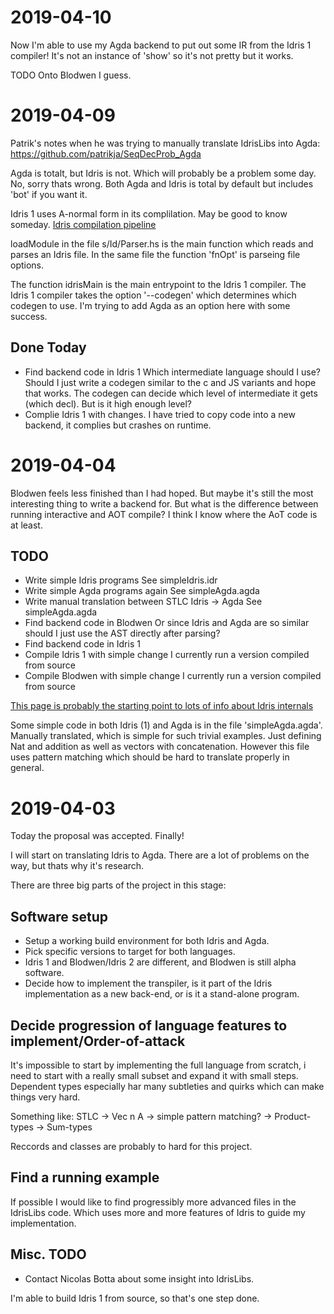 2019-04-10
==========

Now I'm able to use my Agda backend to put out some IR from the Idris
1 compiler! It's not an instance of 'show' so it's not pretty but it works.

TODO Onto Blodwen I guess.


2019-04-09
==========

Patrik's notes when he was trying to manually translate IdrisLibs into Agda:
https://github.com/patrikja/SeqDecProb_Agda

Agda is totalt, but Idris is not. Which will probably be a problem some day.
No, sorry thats wrong. Both Agda and Idris is total by default but includes
'bot' if you want it.

Idris 1 uses A-normal form in its complilation. May be good to know someday.
[Idris compilation pipeline](https://github.com/idris-lang/Idris-dev/wiki/Idris-Compilation-Pipeline)

loadModule in the file s/Id/Parser.hs is the main function which reads and
parses an Idris file.
In the same file the function 'fnOpt' is parseing file options.

The function idrisMain is the main entrypoint to the Idris 1 compiler.
The Idris 1 compiler takes the option '--codegen' which determines which
codegen to use. I'm trying to add Agda as an option here with some success.

Done Today
----
- Find backend code in Idris 1
  Which intermediate language should I use? Should I just write a codegen
  similar to the c and JS variants and hope that works. The codegen can decide
  which level of intermediate it gets (which decl). But is it high enough
  level?
- Complie Idris 1 with changes. I have tried to copy code into a new backend,
  it complies but crashes on runtime.


2019-04-04
==========

Blodwen feels less finished than I had hoped. But maybe it's still the most
interesting thing to write a backend for. But what is the difference between
running interactive and AOT compile? I think I know where the AoT code is at
least.

TODO
----
- Write simple Idris programs
  See simpleIdris.idr
- Write simple Agda programs again
  See simpleAgda.agda
- Write manual translation between STLC Idris -> Agda
  See simpleAgda.agda
- Find backend code in Blodwen
    Or since Idris and Agda are so similar should I just use the AST directly
    after parsing?
- Find backend code in Idris 1
- Compile Idris 1 with simple change
  I currently run a version compiled from source
- Compile Blodwen with simple change
  I currently run a version compiled from source

[This page is probably the starting point to lots of info about Idris internals](https://github.com/idris-lang/Idris-dev/wiki/Idris-back-end-IRs)

Some simple code in both Idris (1) and Agda is in the file 'simpleAgda.agda'.
Manually translated, which is simple for such trivial examples. Just defining
Nat and addition as well as vectors with concatenation. However this file uses
pattern matching which should be hard to translate properly in general.


2019-04-03
==========

Today the proposal was accepted. Finally!

I will start on translating Idris to Agda. There are a lot of problems on the
way, but thats why it's research.

There are three big parts of the project in this stage:

Software setup
--------------
- Setup a working build environment for both Idris and Agda.
- Pick specific versions to target for both languages.
- Idris 1 and Blodwen/Idris 2 are different, and Blodwen is still alpha
  software.
- Decide how to implement the transpiler, is it part of the Idris
  implementation as a new back-end, or is it a stand-alone program.

Decide progression of language features to implement/Order-of-attack
--------------------------------------------------------------------
It's impossible to start by implementing the full language from scratch, i need
to start with a really small subset and expand it with small steps. Dependent
types especially har many subtleties and quirks which can make things very
hard.

Something like:
    STLC -> Vec n A -> simple pattern matching? -> Product-types -> Sum-types

Reccords and classes are probably to hard for this project.

Find a running example
----------------------
If possible I would like to find progressibly more advanced files in the
IdrisLibs code. Which uses more and more features of Idris to guide my
implementation.


Misc. TODO
----------
- Contact Nicolas Botta about some insight into IdrisLibs.


I'm able to build Idris 1 from source, so that's one step done.
